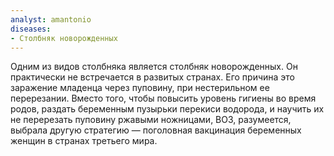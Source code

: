 ```yaml
---
analyst: amantonio
diseases:
- Столбняк новорожденных
---
```


Одним из видов столбняка является столбняк новорожденных. Он практически не встречается в развитых странах. Его причина это заражение младенца через пуповину, при нестерильном ее перерезании.
Вместо того, чтобы повысить уровень гигиены во время родов, раздать беременным пузырьки перекиси водорода, и научить их не перерезать пуповину ржавыми ножницами, ВОЗ, разумеется, выбралa другую стратегию — поголовная вакцинация беременных женщин в странах третьего мира.
